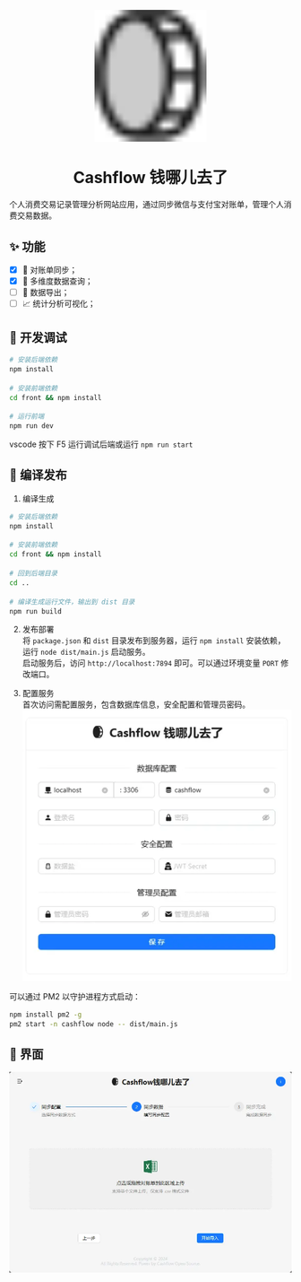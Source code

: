<p align="center">
  <a href="https://s.hancel.org">
    <img width="200" src="./front/src/assets/icons/logo.svg">
  </a>
</p>

<h1 align="center">Cashflow 钱哪儿去了</h1>

个人消费交易记录管理分析网站应用，通过同步微信与支付宝对账单，管理个人消费交易数据。

## ✨ 功能

- [x] 🔁 对账单同步；
- [x] 🔎 多维度数据查询；
- [ ] 📄 数据导出；
- [ ] 📈 统计分析可视化；

## 🐞 开发调试

``` bash
# 安装后端依赖
npm install

# 安装前端依赖
cd front && npm install

# 运行前端
npm run dev

```

vscode 按下 F5 运行调试后端或运行 `npm run start`

## 🔨 编译发布

1. 编译生成  
``` bash
# 安装后端依赖
npm install

# 安装前端依赖
cd front && npm install

# 回到后端目录
cd ..

# 编译生成运行文件，输出到 dist 目录
npm run build

```

2. 发布部署  
  将 `package.json` 和  `dist` 目录发布到服务器，运行 `npm install` 安装依赖，运行 `node dist/main.js` 启动服务。  
  启动服务后，访问 `http://localhost:7894` 即可。可以通过环境变量 `PORT` 修改端口。

3. 配置服务  
  首次访问需配置服务，包含数据库信息，安全配置和管理员密码。  
  ![](./assets/config.webp)

可以通过 PM2 以守护进程方式启动：
  
``` bash
npm install pm2 -g
pm2 start -n cashflow node -- dist/main.js
```

## 👀 界面

![](./assets/preview.webp)